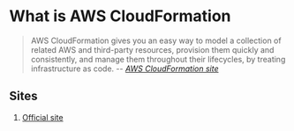 # What is AWS CloudFormation

> AWS CloudFormation gives you an easy way to model a collection of related AWS and
> third-party resources, provision them quickly and consistently, and manage them
> throughout their lifecycles, by treating infrastructure as code.
> -- *[AWS CloudFormation site](https://aws.amazon.com/cloudformation)*

## Sites

1. [Official site](https://aws.amazon.com/cloudformation)
